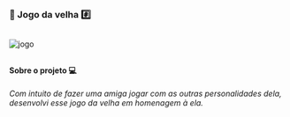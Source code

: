 <h3> 🎲 Jogo da velha #️⃣
 
 ##
 
![jogo](https://media.discordapp.net/attachments/875952964903268372/883109832079573012/unknown.png)

 ##
<h4> Sobre o projeto 💻

<h6> Com intuito de fazer uma amiga jogar com as outras personalidades dela, desenvolvi esse jogo da velha em homenagem à ela.

##


 

